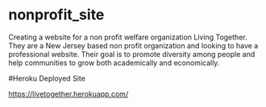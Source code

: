 # nonprofit_site

Creating a website for a non profit welfare organization Living Together. They are a New Jersey based non profit organization and looking to have a professional website. Their goal is to promote diversity among people and help communities to grow both academically and economically. 

#Heroku Deployed Site

https://livetogether.herokuapp.com/ 